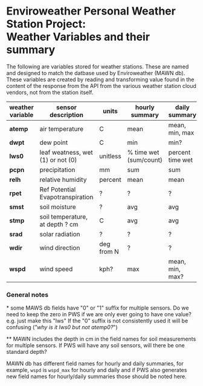 # Enviroweather Personal Weather Station Project: <br>Weather Variables and their summary

The following are variables stored for weather stations.  These are named and designed to match the datbase used by Enviroweather (MAWN db).   These variables are created by reading and transforming value found in the content of the response from the API from the various weather station cloud vendors, not from the station itself.   

| **weather variable** | **sensor description**   | **units**    | **hourly summary**      | **daily summary**     | **notes** |
|---                   |---                       |---           |---                      |---                    |---        |
| **atemp**   | air temperature                   | C            | mean  | mean, min, max  |     |
| **dwpt**    | dew point                         | C            | min   | min?            |     |
| **lws0**    | leaf weatness, wet (1) or not (0) | unitless     | % time wet (sum/count)  | percent time wet  | * |
| **pcpn**    | precipitation                     | mm           | sum   | sum             |     |
| **relh**    | relative humidity                 | percent      | mean  | mean            |     |
| **rpet**    | Ref Potential Evapotranspiration  | ?            | ?     | ?               |     |
| **smst**    | soil moisture                     | ?            | avg   | avg             |  ** | 
| **stmp**    | soil temperature, at depth ? cm   | C            | avg   | avg             |  ** | 
| **srad**    | solar radiation                   | ?            | ?     | ?               |     |
| **wdir**    | wind direction                    | deg from N   | ?     | ?               |     |
| **wspd**    | wind speed                        | kph?         | max   | mean, min, max? |     |


### General notes

\* some MAWS db fields have "0" or "1" suffix for multiple sensors.  Do we need to keep the zero in PWS if we are only ever going to have one value? e.g. just make this "lws"  If the "0" suffix is not consistently used it will be confusing (*"why is it lws0 but not atemp0?*") 

** MAWN includes the depth in cm in the field names for soil measurements for multiple sensors.  If PWS will have any soil sensors, will there be one standard depth?

MAWN db has different field names for hourly and daily summaries, for example, `wspd` is `wspd_max` for hourly and daily and if PWS also generates new field names for hourly/daily summaries those should be noted here.    

